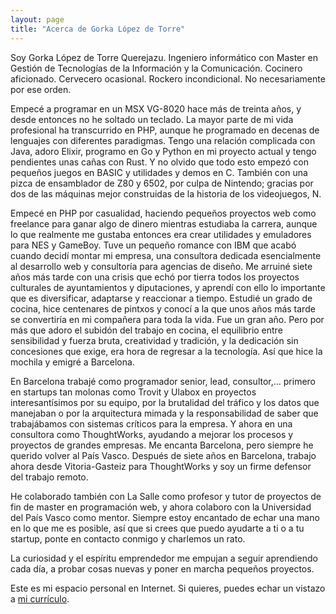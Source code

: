 ```yaml
---
layout: page
title: "Acerca de Gorka López de Torre"
---
```


Soy Gorka López de Torre Querejazu. Ingeniero informático con Master en Gestión de Tecnologías de la Información y la Comunicación.
Cocinero aficionado. Cervecero ocasional. Rockero incondicional. No necesariamente por ese orden.

Empecé a programar en un MSX VG-8020 hace más de treinta años, y desde entonces no he soltado un teclado.
La mayor parte de mi vida profesional ha transcurrido en PHP, aunque he programado en decenas de lenguajes con diferentes paradigmas.
Tengo una relación complicada con Java, adoro Elixir, programo en Go y Python en mi proyecto actual y tengo pendientes unas cañas con Rust.
Y no olvido que todo esto empezó con pequeños juegos en BASIC y utilidades y demos en C. También con una pizca de ensamblador de Z80 y 6502,
por culpa de Nintendo; gracias por dos de las máquinas mejor construidas de la historia de los videojuegos, N.

Empecé en PHP por casualidad, haciendo pequeños proyectos web como freelance para ganar algo de dinero mientras estudiaba la carrera,
aunque lo que realmente me gustaba entonces era crear utilidades y emuladores para NES y GameBoy.
Tuve un pequeño romance con IBM que acabó cuando decidí montar mi empresa, una consultora dedicada esencialmente al desarrollo web y consultoría
para agencias de diseño. Me arruiné siete años más tarde con una crisis que echó por tierra todos los proyectos culturales de ayuntamientos y diputaciones,
y aprendí con ello lo importante que es diversificar, adaptarse y reaccionar a tiempo. Estudié un grado de cocina, hice centenares de pintxos y conocí a la
que unos años más tarde se convertiría en mi compañera para toda la vida. Fue un gran año. Pero por más que adoro el subidón del trabajo en cocina,
el equilibrio entre sensibilidad y fuerza bruta, creatividad y tradición, y la dedicación sin concesiones que exige, era hora de regresar a la tecnología.
Así que hice la mochila y emigré a Barcelona.

En Barcelona trabajé como programador senior, lead, consultor,… primero en startups tan molonas como Trovit y Ulabox en proyectos
interesantísimos por su equipo, por la brutalidad del tráfico y los datos que manejaban o por la arquitectura mimada y la responsabilidad
de saber que trabajábamos con sistemas críticos para la empresa. Y ahora en una consultora como ThoughtWorks, ayudando a mejorar los procesos 
y proyectos de grandes empresas. Me encanta Barcelona, pero siempre he querido volver al País Vasco. Después de siete años en Barcelona, 
trabajo ahora desde Vitoria-Gasteiz para ThoughtWorks y soy un firme defensor del trabajo remoto.

He colaborado también con La Salle como profesor y tutor de proyectos de fin de master en programación web, y ahora colaboro con la Universidad del País Vasco
como mentor. Siempre estoy encantado de echar una mano en lo que me es posible, así que si crees que puedo ayudarte a ti o a tu startup, 
ponte en contacto conmigo y charlemos un rato.

La curiosidad y el espíritu emprendedor me empujan a seguir aprendiendo cada día, a probar cosas nuevas y poner en marcha pequeños proyectos.

Este es mi espacio personal en Internet. Si quieres, puedes echar un vistazo a [mi currículo](assets/docs/Resume-EN.pdf).